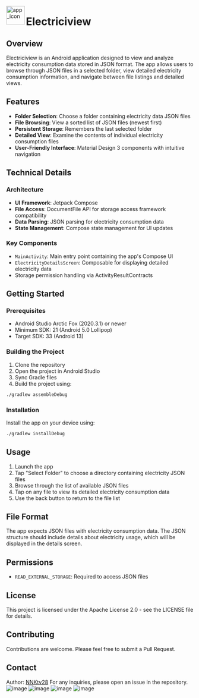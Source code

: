 <img src="https://github.com/user-attachments/assets/4d25359e-85b0-46ab-8dd1-95655b666baa" alt="app_icon" width="50" align="left"> <h1> Electriciview</h2>

## Overview
Electriciview is an Android application designed to view and analyze electricity consumption data stored in JSON format. The app allows users to browse through JSON files in a selected folder, view detailed electricity consumption information, and navigate between file listings and detailed views.

## Features
- **Folder Selection**: Choose a folder containing electricity data JSON files
- **File Browsing**: View a sorted list of JSON files (newest first)
- **Persistent Storage**: Remembers the last selected folder
- **Detailed View**: Examine the contents of individual electricity consumption files
- **User-Friendly Interface**: Material Design 3 components with intuitive navigation

## Technical Details

### Architecture
- **UI Framework**: Jetpack Compose
- **File Access**: DocumentFile API for storage access framework compatibility
- **Data Parsing**: JSON parsing for electricity consumption data
- **State Management**: Compose state management for UI updates

### Key Components
- `MainActivity`: Main entry point containing the app's Compose UI
- `ElectricityDetailsScreen`: Composable for displaying detailed electricity data
- Storage permission handling via ActivityResultContracts

## Getting Started

### Prerequisites
- Android Studio Arctic Fox (2020.3.1) or newer
- Minimum SDK: 21 (Android 5.0 Lollipop)
- Target SDK: 33 (Android 13)

### Building the Project
1. Clone the repository
2. Open the project in Android Studio
3. Sync Gradle files
4. Build the project using:
```bash
./gradlew assembleDebug
```

### Installation
Install the app on your device using:
```bash
./gradlew installDebug
```

## Usage
1. Launch the app
2. Tap "Select Folder" to choose a directory containing electricity JSON files
3. Browse through the list of available JSON files
4. Tap on any file to view its detailed electricity consumption data
5. Use the back button to return to the file list

## File Format
The app expects JSON files with electricity consumption data. The JSON structure should include details about electricity usage, which will be displayed in the details screen.

## Permissions
- `READ_EXTERNAL_STORAGE`: Required to access JSON files

## License
This project is licensed under the Apache License 2.0 - see the LICENSE file for details.

## Contributing
Contributions are welcome. Please feel free to submit a Pull Request.

## Contact
Author: [NNKtv28](https://github.com/NNKtv28)
For any inquiries, please open an issue in the repository.
![image](https://github.com/user-attachments/assets/46022d72-3f36-4436-aac0-425cbf759f32)
![image](https://github.com/user-attachments/assets/c72055d1-0d64-43bd-a038-08bf02a7c70d)
![image](https://github.com/user-attachments/assets/c331a7fa-8344-492d-97e6-3f4283954122)
![image](https://github.com/user-attachments/assets/cf4a3a8b-6ff6-4c92-9682-256e5a21f3ed)





